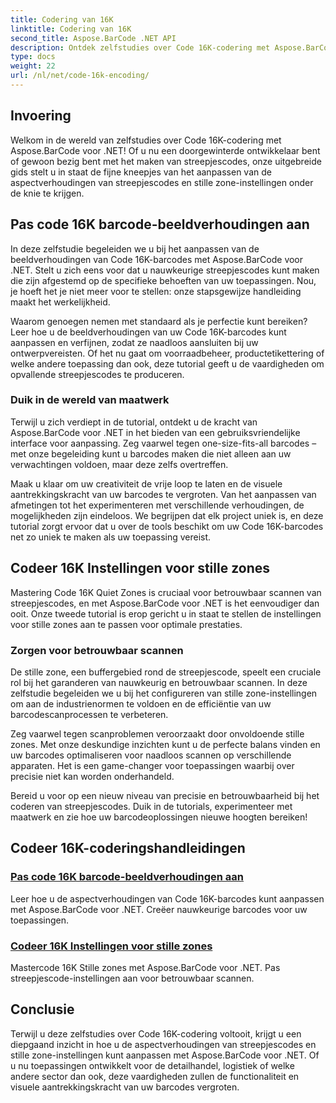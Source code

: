 ```yaml
---
title: Codering van 16K
linktitle: Codering van 16K
second_title: Aspose.BarCode .NET API
description: Ontdek zelfstudies over Code 16K-codering met Aspose.BarCode voor .NET. Pas de aspectverhoudingen van streepjescodes en stille zone-instellingen aan voor nauwkeurig en betrouwbaar scannen in uw toepassingen.
type: docs
weight: 22
url: /nl/net/code-16k-encoding/
---
```


## Invoering

Welkom in de wereld van zelfstudies over Code 16K-codering met Aspose.BarCode voor .NET! Of u nu een doorgewinterde ontwikkelaar bent of gewoon bezig bent met het maken van streepjescodes, onze uitgebreide gids stelt u in staat de fijne kneepjes van het aanpassen van de aspectverhoudingen van streepjescodes en stille zone-instellingen onder de knie te krijgen.

## Pas code 16K barcode-beeldverhoudingen aan

In deze zelfstudie begeleiden we u bij het aanpassen van de beeldverhoudingen van Code 16K-barcodes met Aspose.BarCode voor .NET. Stelt u zich eens voor dat u nauwkeurige streepjescodes kunt maken die zijn afgestemd op de specifieke behoeften van uw toepassingen. Nou, je hoeft het je niet meer voor te stellen: onze stapsgewijze handleiding maakt het werkelijkheid.

Waarom genoegen nemen met standaard als je perfectie kunt bereiken? Leer hoe u de beeldverhoudingen van uw Code 16K-barcodes kunt aanpassen en verfijnen, zodat ze naadloos aansluiten bij uw ontwerpvereisten. Of het nu gaat om voorraadbeheer, productetikettering of welke andere toepassing dan ook, deze tutorial geeft u de vaardigheden om opvallende streepjescodes te produceren.

### Duik in de wereld van maatwerk

Terwijl u zich verdiept in de tutorial, ontdekt u de kracht van Aspose.BarCode voor .NET in het bieden van een gebruiksvriendelijke interface voor aanpassing. Zeg vaarwel tegen one-size-fits-all barcodes – met onze begeleiding kunt u barcodes maken die niet alleen aan uw verwachtingen voldoen, maar deze zelfs overtreffen.

Maak u klaar om uw creativiteit de vrije loop te laten en de visuele aantrekkingskracht van uw barcodes te vergroten. Van het aanpassen van afmetingen tot het experimenteren met verschillende verhoudingen, de mogelijkheden zijn eindeloos. We begrijpen dat elk project uniek is, en deze tutorial zorgt ervoor dat u over de tools beschikt om uw Code 16K-barcodes net zo uniek te maken als uw toepassing vereist.

## Codeer 16K Instellingen voor stille zones

Mastering Code 16K Quiet Zones is cruciaal voor betrouwbaar scannen van streepjescodes, en met Aspose.BarCode voor .NET is het eenvoudiger dan ooit. Onze tweede tutorial is erop gericht u in staat te stellen de instellingen voor stille zones aan te passen voor optimale prestaties.

### Zorgen voor betrouwbaar scannen

De stille zone, een buffergebied rond de streepjescode, speelt een cruciale rol bij het garanderen van nauwkeurig en betrouwbaar scannen. In deze zelfstudie begeleiden we u bij het configureren van stille zone-instellingen om aan de industrienormen te voldoen en de efficiëntie van uw barcodescanprocessen te verbeteren.

Zeg vaarwel tegen scanproblemen veroorzaakt door onvoldoende stille zones. Met onze deskundige inzichten kunt u de perfecte balans vinden en uw barcodes optimaliseren voor naadloos scannen op verschillende apparaten. Het is een game-changer voor toepassingen waarbij over precisie niet kan worden onderhandeld.

Bereid u voor op een nieuw niveau van precisie en betrouwbaarheid bij het coderen van streepjescodes. Duik in de tutorials, experimenteer met maatwerk en zie hoe uw barcodeoplossingen nieuwe hoogten bereiken!
## Codeer 16K-coderingshandleidingen
### [Pas code 16K barcode-beeldverhoudingen aan](./code-16k-aspect-ratio-customization/)
Leer hoe u de aspectverhoudingen van Code 16K-barcodes kunt aanpassen met Aspose.BarCode voor .NET. Creëer nauwkeurige barcodes voor uw toepassingen.
### [Codeer 16K Instellingen voor stille zones](./code-16k-quiet-zone-settings/)
Mastercode 16K Stille zones met Aspose.BarCode voor .NET. Pas streepjescode-instellingen aan voor betrouwbaar scannen.

## Conclusie

Terwijl u deze zelfstudies over Code 16K-codering voltooit, krijgt u een diepgaand inzicht in hoe u de aspectverhoudingen van streepjescodes en stille zone-instellingen kunt aanpassen met Aspose.BarCode voor .NET. Of u nu toepassingen ontwikkelt voor de detailhandel, logistiek of welke andere sector dan ook, deze vaardigheden zullen de functionaliteit en visuele aantrekkingskracht van uw barcodes vergroten.